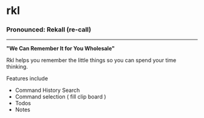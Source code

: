# rkl 
### Pronounced: Rekall (re-call)
___

**"We Can Remember It for You Wholesale"**

Rkl helps you remember the little things so you can spend your time thinking.

Features include 
- Command History Search
-   Command selection ( fill clip board )
- Todos
- Notes 

